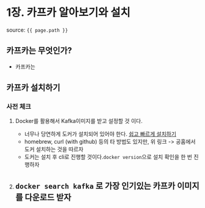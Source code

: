 # 1장. 카프카 알아보기와 설치

source: `{{ page.path }}`

## 카프카는 무엇인가? 
- 카프카는 

## 카프카 설치하기

### 사전 체크

1. Docker를 활용해서 Kafka이미지를 받고 설정할 것 이다.
    - 너무나 당연하게 도커가 설치되어 있어야 한다. [쉽고 빠르게 설치하기](https://whitepaek.tistory.com/38)
    - homebrew, curl (with github) 등의 타 방법도 있지만, 위 링크 -> 공홈에서 도커 설치하는 것을 따르자
    - 도커는 설치 후 cli로 진행할 것이다.```docker version```으로 설치 확인을 한 번 진행하자

2. ```docker search kafka``` 로 가장 인기있는 카프카 이미지를 다운로드 받자
    - 
